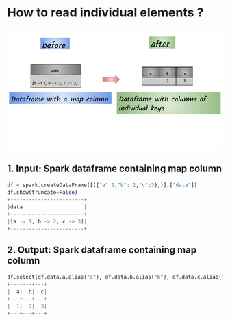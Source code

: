 # How to read individual elements ?

![](../.gitbook/assets/sparkbook-12-.png)

## 1.  Input:  Spark dataframe containing map column

```python
df = spark.createDataFrame([({"a":1,"b": 2,"c":3},)],["data"])
df.show(truncate=False)
+------------------------+
|data                    |
+------------------------+
|[a -> 1, b -> 2, c -> 3]|
+------------------------+
```

## 2.  Output: Spark dataframe containing map column

```python
df.select(df.data.a.alias("a"), df.data.b.alias("b"), df.data.c.alias("c") ).show()
+---+---+---+
|  a|  b|  c|
+---+---+---+
|  1|  2|  3|
+---+---+---+
```


